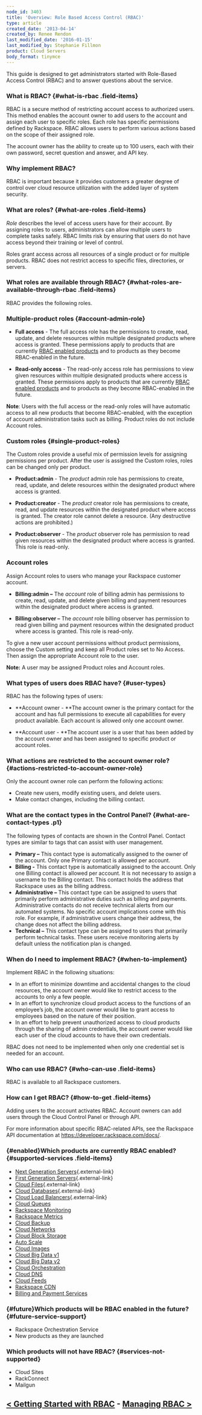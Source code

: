 ```yaml
---
node_id: 3403
title: 'Overview: Role Based Access Control (RBAC)'
type: article
created_date: '2013-04-14'
created_by: Renee Rendon
last_modified_date: '2016-01-15'
last_modified_by: Stephanie Fillmon
product: Cloud Servers
body_format: tinymce
---
```


This guide is designed to get administrators started with Role-Based
Access Control (RBAC) and to answer questions about the service.

### What is RBAC? {#what-is-rbac .field-items}

RBAC is a secure method of restricting account access to authorized
users. This method enables the account owner to add users to the account
and assign each user to specific roles. Each role has specific
permissions defined by Rackspace. RBAC allows users to perform various
actions based on the scope of their assigned role.

The account owner has the ability to create up to 100 users, each with
their own password, secret question and answer, and API key.

### Why implement RBAC?

RBAC is important because it provides customers a greater degree of
control over cloud resource utilization with the added layer of system
security.

### What are roles? {#what-are-roles .field-items}

*Role* describes the level of access users have for their account. By
assigning roles to users, administrators can allow multiple users to
complete tasks safely. RBAC limits risk by ensuring that users do not
have access beyond their training or level of control.

Roles grant access across all resources of a single product or for
multiple products. RBAC does not restrict access to specific files,
directories, or servers.

### What roles are available through RBAC? {#what-roles-are-available-through-rbac .field-items}

RBAC provides the following roles.

### Multiple-product roles {#account-admin-role}

-   **Full access** - The full access role has the permissions to
    create, read, update, and delete resources within multiple
    designated products where access is granted. These permissions apply
    to products that are currently [RBAC enabled products](#enabled) and
    to products as they become RBAC-enabled in the future.

<!-- -->

-   **Read-only access** - The read-only access role has permissions to
    view given resources within multiple designated products where
    access is granted. These permissions apply to products that are
    currently [RBAC enabled products](#enabled) and to products as they
    become RBAC-enabled in the future.

**Note**: Users with the full access or the read-only roles will have
automatic access to all new products that become RBAC-enabled, with the
exception of account administration tasks such as billing. Product roles
do not include Account roles.

### **Custom roles** {#single-product-roles}

The Custom roles provide a useful mix of permission levels for assigning
permissions per product. After the user is assigned the Custom roles,
roles can be changed only per product.

-   **Product:admin** - The *product* admin role has permissions to
    create, read, update, and delete resources within the designated
    product where access is granted.

<!-- -->

-   **Product:creator** - The *product* creator role has permissions to
    create, read, and update resources within the designated product
    where access is granted. The creator role cannot delete a resource.
    (Any destructive actions are prohibited.)

<!-- -->

-   **Product:observer** - The *product* observer role has permission to
    read given resources within the designated product where access
    is granted. This role is read-only.



### **Account roles**

Assign Account roles to users who manage your Rackspace customer
account.

-   **Billing:admin &ndash;** The *account* role of billing admin has
    permissions to create, read, update, and delete given billing and
    payment resources within the designated product where access
    is granted.

<!-- -->

-   **Billing:observer &ndash;** The *account* role billing observer has
    permission to read given billing and payment resources within the
    designated product where access is granted. This role is read-only.

To give a new user account permissions without product permissions,
choose the Custom setting and keep all Product roles set to No Access.
Then assign the appropriate Account role to the user.

**Note:** A user may be assigned Product roles and Account roles.



### What types of users does RBAC have? {#user-types}

RBAC has the following types of users:

-   **Account owner - **The account owner is the primary contact for the
    account and has full permissions to execute all capabilities for
    every product available. Each account is allowed only one
    account owner.

<!-- -->

-   **Account user - **The account user is a user that has been added by
    the account owner and has been assigned to specific product or
    account roles.



### What actions are restricted to the account owner role? {#actions-restricted-to-account-owner-role}

Only the account owner role can perform the following actions:

-   Create new users, modify existing users, and delete users.
-   Make contact changes, including the billing contact.



### **What are the contact types in the Control Panel?** {#what-are-contact-types .p1}

The following types of contacts are shown in the Control Panel. Contact
types are similar to tags that can assist with user management.

-   **Primary &ndash;** This contact type is automatically assigned to the
    owner of the account. Only one Primary contact is allowed
    per account.
-   **Billing -** This contact type is automatically assigned to
    the account. Only one Billing contact is allowed per account. It is
    not necessary to assign a username to the Billing contact. This
    contact holds the address that Rackspace uses as the
    billing address.
-   **Administrative &ndash;** This contact type can be assigned to users that
    primarily perform administrative duties such as billing
    and payments. Administrative contacts do not receive technical
    alerts from our automated systems. No specific account implications
    come with this role. For example, if administrative users change
    their address, the change does not affect the billing address.
-   **Technical &ndash;** This contact type can be assigned to users that
    primarily perform technical tasks. These users receive monitoring
    alerts by default unless the notification plan is changed.



### When do I need to implement RBAC? {#when-to-implement}

Implement RBAC in the following situations:

-   In an effort to minimize downtime and accidental changes to the
    cloud resources, the account owner would like to restrict access to
    the accounts to only a few people.
-   In an effort to synchronize cloud product access to the functions of
    an employee&rsquo;s job, the account owner would like to grant access to
    employees based on the nature of their position.
-   In an effort to help prevent unauthorized access to cloud products
    through the sharing of admin credentials, the account owner would
    like each user of the cloud accounts to have their own credentials.

RBAC does not need to be implemented when only one credential set is
needed for an account.



### Who can use RBAC? {#who-can-use .field-items}

RBAC is available to all Rackspace customers.



### How can I get RBAC? {#how-to-get .field-items}

Adding users to the account activates RBAC. Account owners can add users
through the Cloud Control Panel or through API.

For more information about specific RBAC-related APIs, see the Rackspace
API documentation at <https://developer.rackspace.com/docs/>.



### [](){#enabled}Which products are currently RBAC enabled? {#supported-services .field-items}

-   [Next Generation
    Servers](/howto/next-generation-cloud-servers-migration-considerations-and-options){.external-link}
-   [First Generation
    Servers](/howto/getting-started-with-cloud-servers-0){.external-link}
-   [Cloud
    Files](/howto/cloud-files-0){.external-link}
-   [Cloud
    Databases](/howto/cloud-databases){.external-link}
-   [Cloud Load
    Balancers](/howto/cloud-load-balancers){.external-link}
-   [Cloud
    Queues](/howto/creating-cloud-queues)
-   [Rackspace
    Monitoring](/howto/cloud-monitoring)
-   [Rackspace
    Metrics](/howto/rackspace-metrics-overview)
-   [Cloud
    Backup](/howto/rackspace-cloud-backup-overview)
-   [Cloud
    Networks](https://developer.rackspace.com/docs/cloud-networks/getting-started/)
-   [Cloud Block
    Storage](/howto/cloud-block-storage-overview)
-   [Auto
    Scale](/howto/rackspace-auto-scale-control-panel-user-guide-introduction)
-   [Cloud
    Images](https://developer.rackspace.com/docs/cloud-images/getting-started/)
-   [Cloud Big Data
    v1](/howto/detailed-permissions-matrix-for-cloud-big-data)
-   [Cloud Big Data
    v2](/howto/detailed-permissions-matrix-for-cloud-big-data-v2)
-   [Cloud
    Orchestration](/howto/cloud-orchestration-faq)
-   [Cloud
    DNS](http://developer.rackspace.com/docs/cloud-dns/getting-started/)
-   [Cloud
    Feeds](/howto/cloud-feeds-overview)
-   [Rackspace
    CDN](/howto/rackspace-cdn)
-   [Billing and Payment
    Services](http://www.rackspace.com/knowledge_center/article/rackspace-cloud-billing-faq%20)



### [](){#future}Which products will be RBAC enabled in the future? {#future-service-support}

-   Rackspace Orchestration Service
-   New products as they are launched



### Which products will not have RBAC? {#services-not-supported}

-   Cloud Sites
-   RackConnect
-   Mailgun



[&lt; Getting Started with RBAC](/howto/getting-started-with-role-based-access-control-rbac-0)    -   [Managing RBAC &gt;](/howto/managing-role-based-access-control-rbac)
----------------------------------------------------------------------------------------------------------------------------------------------------------------------------------------------------------------------------------------------------------------



